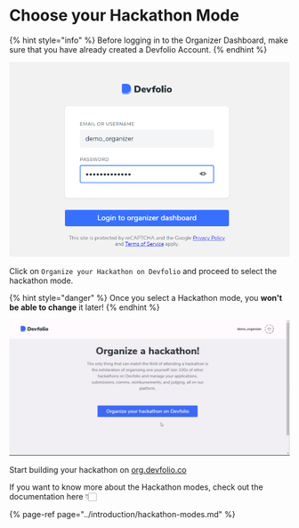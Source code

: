# Choose your Hackathon Mode

{% hint style="info" %}
Before logging in to the Organizer Dashboard, make sure that you have already created a Devfolio Account.
{% endhint %}

![](../.gitbook/assets/image%20%286%29.png)

Click on `Organize your Hackathon on Devfolio` and proceed to select the hackathon mode.

{% hint style="danger" %}
Once you select a Hackathon mode, you **won't be able to change** it later!
{% endhint %}

![Start building your hackathon on org.devfolio.co](../.gitbook/assets/organize-a-hackathon.gif)

Start building your hackathon on [org.devfolio.co](http://org.devfolio.co)

If you want to know more about the Hackathon modes, check out the documentation here 👇🏻

{% page-ref page="../introduction/hackathon-modes.md" %}



